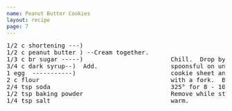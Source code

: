 ```yaml
---
name: Peanut Butter Cookies
layout: recipe
page: 7
---
```


<pre>
1/2 c shortening ---)
1/2 c peanut butter ) --Cream together.
1/3 c br sugar -----)                        Chill.  Drop by
3/4 c dark syrup--)  Add.                    spoonsful on ungreased
1 egg  -----------)                          cookie sheet and flatten
2 c flour                                    with a fork.  Bake at
2/4 tsp soda                                 325° for 8 - 10 min.
1/2 tsp baking powder                        Remove while still
1/4 tsp salt                                 warm.
</pre>
